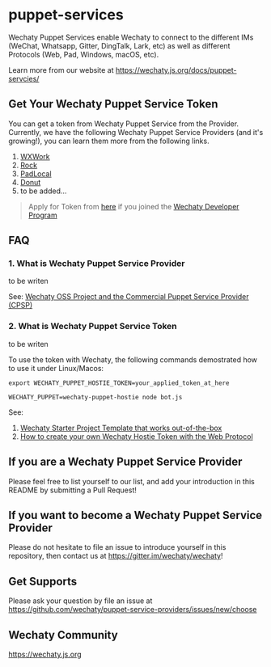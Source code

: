 # puppet-services

Wechaty Puppet Services enable Wechaty to connect to the different IMs (WeChat, Whatsapp, Gitter, DingTalk, Lark, etc) as well as different Protocols (Web, Pad, Windows, macOS, etc).

Learn more from our website at <https://wechaty.js.org/docs/puppet-servcies/>

## Get Your Wechaty Puppet Service Token

You can get a token from Wechaty Puppet Service from the Provider. Currently, we have the following Wechaty Puppet Service Providers (and it's growing!), you can learn them more from the following links.

1. [WXWork](https://wechaty.js.org/docs/puppet-services/wxwork)
1. [Rock](https://wechaty.js.org/docs/puppet-services/rock)
1. [PadLocal](https://wechaty.js.org/docs/puppet-services/padlocal)
1. [Donut](https://wechaty.js.org/docs/puppet-services/donut)
1. to be added...

> Apply for Token from [here](https://github.com/wechaty/puppet-services/issues/new/choose) if you joined the [Wechaty Developer Program](https://wechaty.js.org/docs/developer-program/)

## FAQ

### 1. What is Wechaty Puppet Service Provider

to be writen

See: [Wechaty OSS Project and the Commercial Puppet Service Provider (CPSP)](https://github.com/wechaty/PMC/issues/11)

### 2. What is Wechaty Puppet Service Token

to be writen

To use the token with Wechaty, the following commands demostrated how to use it under Linux/Macos:

```shell
export WECHATY_PUPPET_HOSTIE_TOKEN=your_applied_token_at_here

WECHATY_PUPPET=wechaty-puppet-hostie node bot.js
```

See:

1. [Wechaty Starter Project Template that works out-of-the-box](https://github.com/wechaty/wechaty-getting-started)
1. [How to create your own Wechaty Hostie Token with the Web Protocol](https://github.com/wechaty/wechaty/issues/1986)


## If you are a Wechaty Puppet Service Provider

Please feel free to list yourself to our list, and add your introduction in this README by submitting a Pull Request!

## If you want to become a Wechaty Puppet Service Provider

Please do not hesitate to file an issue to introduce yourself in this repository, then contact us at <https://gitter.im/wechaty/wechaty>!

## Get Supports

Please ask your question by file an issue at <https://github.com/wechaty/puppet-service-providers/issues/new/choose>

## Wechaty Community

<https://wechaty.js.org>
